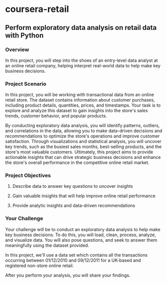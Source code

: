 # coursera-retail
## Perform exploratory data analysis on retail data with Python


### Overview
In this project, you will step into the shoes of an entry-level data analyst at an online retail company, helping interpret real-world data to help make key business decisions.

### Project Scenario

In this project, you will be working with transactional data from an online retail store. The dataset contains information about customer purchases, including product details, quantities, prices, and timestamps. Your task is to explore and analyze this dataset to gain insights into the store's sales trends, customer behavior, and popular products. 

By conducting exploratory data analysis, you will identify patterns, outliers, and correlations in the data, allowing you to make data-driven decisions and recommendations to optimize the store's operations and improve customer satisfaction. Through visualizations and statistical analysis, you will uncover key trends, such as the busiest sales months, best-selling products, and the store's most valuable customers. Ultimately, this project aims to provide actionable insights that can drive strategic business decisions and enhance the store's overall performance in the competitive online retail market.

### Project Objectives

1. Describe data to answer key questions to uncover insights

2. Gain valuable insights that will help improve online retail performance

3. Provide analytic insights and data-driven recommendations


### Your Challenge
Your challenge will be to conduct an exploratory data analysis to help make key business decisions. To do this, you will load, clean, process, analyze, and visualize data. You will also pose questions, and seek to answer them meaningfully using the dataset provided.

In this project, we'll use a data set which contains all the transactions occurring between 01/12/2010 and 09/12/2011 for a UK-based and registered non-store online retail.

After you perform your analysis, you will share your findings.
